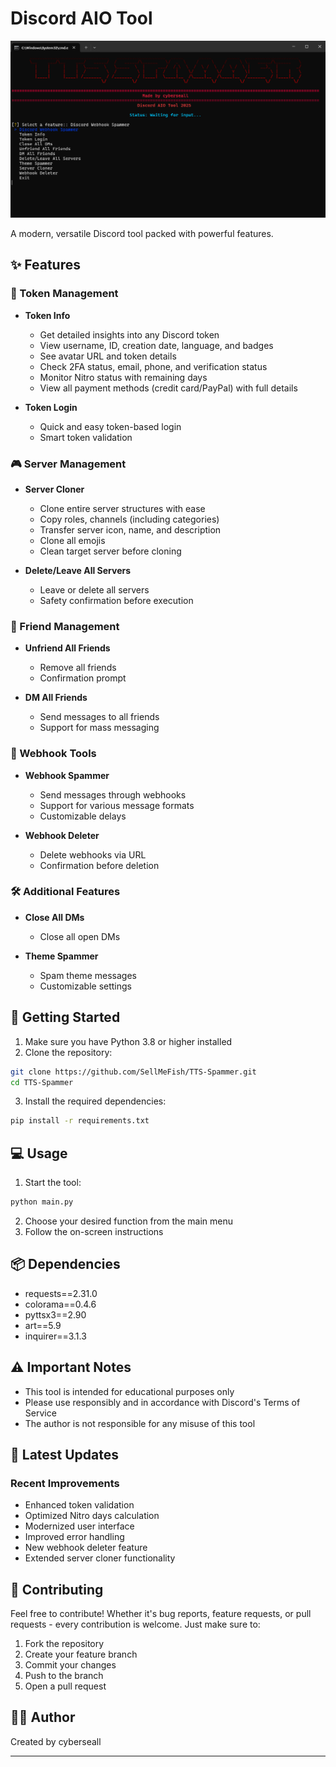 # Discord AIO Tool

![Preview](spammer.png)

A modern, versatile Discord tool packed with powerful features.

## ✨ Features

### 🔑 Token Management
- **Token Info**
  - Get detailed insights into any Discord token
  - View username, ID, creation date, language, and badges
  - See avatar URL and token details
  - Check 2FA status, email, phone, and verification status
  - Monitor Nitro status with remaining days
  - View all payment methods (credit card/PayPal) with full details

- **Token Login**
  - Quick and easy token-based login
  - Smart token validation

### 🎮 Server Management
- **Server Cloner**
  - Clone entire server structures with ease
  - Copy roles, channels (including categories)
  - Transfer server icon, name, and description
  - Clone all emojis
  - Clean target server before cloning

- **Delete/Leave All Servers**
  - Leave or delete all servers
  - Safety confirmation before execution

### 👥 Friend Management
- **Unfriend All Friends**
  - Remove all friends
  - Confirmation prompt

- **DM All Friends**
  - Send messages to all friends
  - Support for mass messaging

### 🔗 Webhook Tools
- **Webhook Spammer**
  - Send messages through webhooks
  - Support for various message formats
  - Customizable delays

- **Webhook Deleter**
  - Delete webhooks via URL
  - Confirmation before deletion

### 🛠️ Additional Features
- **Close All DMs**
  - Close all open DMs

- **Theme Spammer**
  - Spam theme messages
  - Customizable settings

## 🚀 Getting Started

1. Make sure you have Python 3.8 or higher installed
2. Clone the repository:
```bash
git clone https://github.com/SellMeFish/TTS-Spammer.git
cd TTS-Spammer
```

3. Install the required dependencies:
```bash
pip install -r requirements.txt
```

## 💻 Usage

1. Start the tool:
```bash
python main.py
```

2. Choose your desired function from the main menu
3. Follow the on-screen instructions

## 📦 Dependencies

- requests==2.31.0
- colorama==0.4.6
- pyttsx3==2.90
- art==5.9
- inquirer==3.1.3

## ⚠️ Important Notes

- This tool is intended for educational purposes only
- Please use responsibly and in accordance with Discord's Terms of Service
- The author is not responsible for any misuse of this tool

## 🔄 Latest Updates

### Recent Improvements
- Enhanced token validation
- Optimized Nitro days calculation
- Modernized user interface
- Improved error handling
- New webhook deleter feature
- Extended server cloner functionality

## 🤝 Contributing

Feel free to contribute! Whether it's bug reports, feature requests, or pull requests - every contribution is welcome. Just make sure to:
1. Fork the repository
2. Create your feature branch
3. Commit your changes
4. Push to the branch
5. Open a pull request


## 👨‍💻 Author

Created by cyberseall

---
